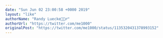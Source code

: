 ```yaml
---
date: "Sun Jun 02 23:00:58 +0000 2019"
layout: "like"
authorName: "Randy Luecke🤦🏼‍♂️"
authorUrl: "https://twitter.com/me1000"
originalPost: "https://twitter.com/me1000/status/1135320431378993152"
---
```

